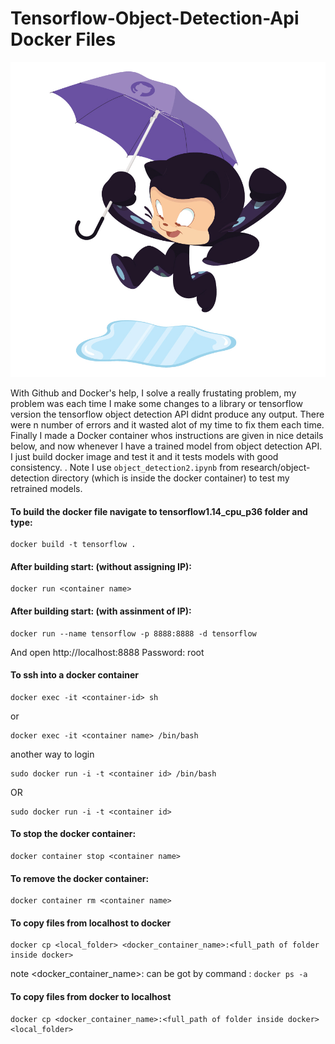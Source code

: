 # Tensorflow-Object-Detection-Api Docker Files

![](https://github.com/ajinkya933/Tensorflow_Api_Docker_Files/blob/master/imgs/puddle_jumper_octodex.jpg) 


With Github and Docker's help, I solve a really frustating problem, my problem was each time I make some changes to a library or tensorflow version the tensorflow object detection API didnt produce any output. There were n number of errors and it wasted alot of my time to fix them each time. Finally I made a Docker container whos instructions are given in nice details below, and now whenever I have a trained model from object detection API. I just build docker image and test it and it tests models with good consistency. . Note I use ```object_detection2.ipynb``` from research/object-detection directory (which is inside the docker container) to test my retrained models.


#### To build the docker file navigate to tensorflow1.14_cpu_p36 folder and type:

```
docker build -t tensorflow .
```
#### After building start: (without assigning IP):
```
docker run <container name>
```

#### After building start: (with assinment of IP):
```
docker run --name tensorflow -p 8888:8888 -d tensorflow
```
And open http://localhost:8888
Password: root

#### To ssh into a docker container 

```
docker exec -it <container-id> sh
```
or
```
docker exec -it <container name> /bin/bash
```
another way to login

```
sudo docker run -i -t <container id> /bin/bash
```
OR
```
sudo docker run -i -t <container id> 
```

#### To stop the docker container:

```
docker container stop <container name>
```


#### To remove the docker container:

```
docker container rm <container name>
```


#### To copy files from localhost to docker 
```
docker cp <local_folder> <docker_container_name>:<full_path of folder inside docker>
```

note <docker_container_name>: can be got by command : ```docker ps -a```

#### To copy files from docker to localhost 
```
docker cp <docker_container_name>:<full_path of folder inside docker> <local_folder>
```
